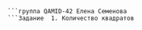 ```Домашнее задание к занятию "Пакеты и циклы"
```группа QAMID-42 Елена Семенова
```Задание  1. Количество квадратов 
